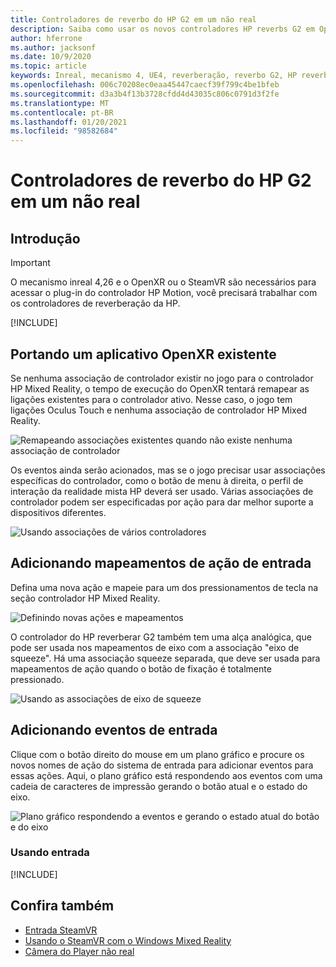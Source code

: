 ```yaml
---
title: Controladores de reverbo do HP G2 em um não real
description: Saiba como usar os novos controladores HP reverbs G2 em OpenXR e SteamVR para aplicativos inreais de realidade misturada.
author: hferrone
ms.author: jacksonf
ms.date: 10/9/2020
ms.topic: article
keywords: Inreal, mecanismo 4, UE4, reverberação, reverbo G2, HP reverbs G2, realidade misturada, desenvolvimento, controladores de movimento, entrada do usuário, recursos, novo projeto, emulador, documentação, guias, recursos, hologramas, desenvolvimento de jogos, headset de realidade misturada, headset de realidade mista do Windows, headset da realidade virtual
ms.openlocfilehash: 006c70208ec0eaa45447caecf39f799c4be1bfeb
ms.sourcegitcommit: d3a3b4f13b3728cfdd4d43035c806c0791d3f2fe
ms.translationtype: MT
ms.contentlocale: pt-BR
ms.lasthandoff: 01/20/2021
ms.locfileid: "98582684"
---
```

# <a name="hp-reverb-g2-controllers-in-unreal"></a>Controladores de reverbo do HP G2 em um não real 

## <a name="getting-started"></a>Introdução

> [!IMPORTANT]
> O mecanismo inreal 4,26 e o OpenXR ou o SteamVR são necessários para acessar o plug-in do controlador HP Motion, você precisará trabalhar com os controladores de reverberação da HP.

[!INCLUDE[](includes/tabs-g2-controllers-in-unreal.md)]

## <a name="porting-an-existing-openxr-app"></a>Portando um aplicativo OpenXR existente 

Se nenhuma associação de controlador existir no jogo para o controlador HP Mixed Reality, o tempo de execução do OpenXR tentará remapear as ligações existentes para o controlador ativo.  Nesse caso, o jogo tem ligações Oculus Touch e nenhuma associação de controlador HP Mixed Reality.

![Remapeando associações existentes quando não existe nenhuma associação de controlador](images/reverb-g2-img-04.png)

Os eventos ainda serão acionados, mas se o jogo precisar usar associações específicas do controlador, como o botão de menu à direita, o perfil de interação da realidade mista HP deverá ser usado.  Várias associações de controlador podem ser especificadas por ação para dar melhor suporte a dispositivos diferentes.
   
![Usando associações de vários controladores](images/reverb-g2-img-05.png)

## <a name="adding-input-action-mappings"></a>Adicionando mapeamentos de ação de entrada 

Defina uma nova ação e mapeie para um dos pressionamentos de tecla na seção controlador HP Mixed Reality.

![Definindo novas ações e mapeamentos](images/reverb-g2-img-02.png)

O controlador do HP reverberar G2 também tem uma alça analógica, que pode ser usada nos mapeamentos de eixo com a associação "eixo de squeeze".  Há uma associação squeeze separada, que deve ser usada para mapeamentos de ação quando o botão de fixação é totalmente pressionado. 

![Usando as associações de eixo de squeeze](images/reverb-g2-img-03.png)

## <a name="adding-input-events"></a>Adicionando eventos de entrada

Clique com o botão direito do mouse em um plano gráfico e procure os novos nomes de ação do sistema de entrada para adicionar eventos para essas ações.  Aqui, o plano gráfico está respondendo aos eventos com uma cadeia de caracteres de impressão gerando o botão atual e o estado do eixo.

![Plano gráfico respondendo a eventos e gerando o estado atual do botão e do eixo](images/reverb-g2-img-06.png)

### <a name="using-input"></a>Usando entrada 

[!INCLUDE[](includes/tabs-g2-controller-mapping-in-unreal.md)]

## <a name="see-also"></a>Confira também
* [Entrada SteamVR](https://docs.unrealengine.com/Platforms/VR/SteamVR/HowTo/SteamVRInput/index.html)
* [Usando o SteamVR com o Windows Mixed Reality](/windows/mixed-reality/enthusiast-guide/using-steamvr-with-windows-mixed-reality)
* [Câmera do Player não real](https://docs.unrealengine.com/Programming/Tutorials/PlayerCamera/3/index.html)